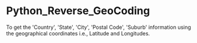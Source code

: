 # Python_Reverse_GeoCoding
To get the 'Country', 'State', 'City', 'Postal Code', 'Suburb' information using the geographical coordinates i.e., Latitude and Longitudes.
